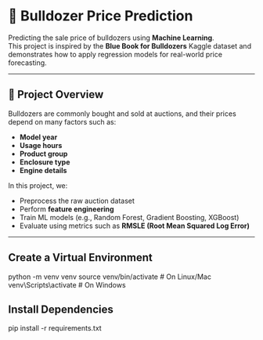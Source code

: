 # 🚜 Bulldozer Price Prediction  

Predicting the sale price of bulldozers using **Machine Learning**.  
This project is inspired by the **Blue Book for Bulldozers** Kaggle dataset and demonstrates how to apply regression models for real-world price forecasting.  

---

## 📌 Project Overview  
Bulldozers are commonly bought and sold at auctions, and their prices depend on many factors such as:  
- **Model year**  
- **Usage hours**  
- **Product group**  
- **Enclosure type**  
- **Engine details**  

In this project, we:  
- Preprocess the raw auction dataset  
- Perform **feature engineering**  
- Train ML models (e.g., Random Forest, Gradient Boosting, XGBoost)  
- Evaluate using metrics such as **RMSLE (Root Mean Squared Log Error)**  

---
## Create a Virtual Environment
python -m venv venv
source venv/bin/activate   # On Linux/Mac
venv\Scripts\activate      # On Windows

## Install Dependencies
pip install -r requirements.txt
